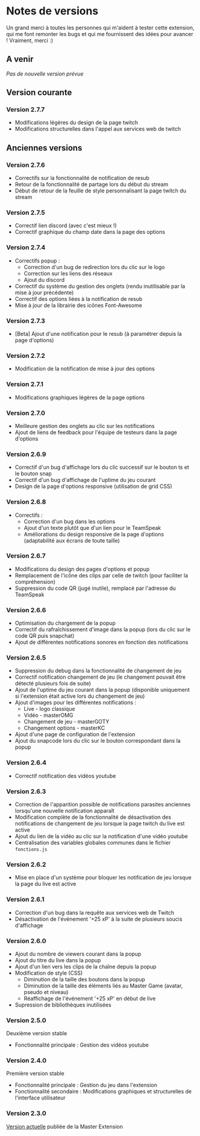 # Notes de versions

Un grand merci à toutes les personnes qui m'aident à tester cette extension, qui me font remonter les bugs et qui me fournissent des idées pour avancer ! Vraiment, merci :)

## A venir 

*Pas de nouvelle version prévue*

## Version courante

### Version 2.7.7

* Modifications légères du design de la page twitch
* Modifications structurelles dans l'appel aux services web de twitch

## Anciennes versions

### Version 2.7.6

* Correctifs sur la fonctionnalité de notification de resub
* Retour de la fonctionnalité de partage lors du début du stream
* Début de retour de la feuille de style personnalisant la page twitch du stream

### Version 2.7.5

* Correctif lien discord (avec c'est mieux !)
* Correctif graphique du champ date dans la page des options

### Version 2.7.4

* Correctifs popup : 
  * Correction d'un bug de redirection lors du clic sur le logo
  * Correction sur les liens des réseaux
  * Ajout du discord
* Correctif du système du gestion des onglets (rendu inutilisable par la mise à jour précédente)
* Correctif des options liées à la notification de resub
* Mise à jour de la librairie des icônes Font-Awesome

### Version 2.7.3

* [Beta] Ajout d'une notification pour le resub (à paramétrer depuis la page d'options)

### Version 2.7.2

* Modification de la notification de mise à jour des options

### Version 2.7.1

* Modifications graphiques légères de la page options

### Version 2.7.0

* Meilleure gestion des onglets au clic sur les notifications
* Ajout de liens de feedback pour l'équipe de testeurs dans la page d'options

### Version 2.6.9

* Correctif d'un bug d'affichage lors du clic successif sur le bouton ts et le bouton snap
* Correctif d'un bug d'affichage de l'uptime du jeu courant
* Design de la page d'options responsive (utilisation de grid CSS)

### Version 2.6.8

* Correctifs :
   * Correction d'un bug dans les options
   * Ajout d'un texte plutôt que d'un lien pour le TeamSpeak
   * Améliorations du design responsive de la page d'options (adaptabilité aux écrans de toute taille)

### Version 2.6.7

* Modifications du design des pages d'options et popup
* Remplacement de l'icône des clips par celle de twitch (pour faciliter la compréhension)
* Suppression du code QR (jugé inutile), remplacé par l'adresse du TeamSpeak

### Version 2.6.6

* Optimisation du chargement de la popup
* Correctif du rafraîchissement d'image dans la popup (lors du clic sur le code QR puis snapchat) 
* Ajout de différentes notifications sonores en fonction des notifications

### Version 2.6.5

* Suppression du debug dans la fonctionnalité de changement de jeu
* Correctif notification changement de jeu (le changement pouvait être détecté plusieurs fois de suite)
* Ajout de l'uptime du jeu courant dans la popup (disponible uniquement si l'extension était active lors du changement de jeu)
* Ajout d'images pour les différentes notifications :
    * Live                  - logo classique
    * Vidéo                 - masterOMG
    * Changement de jeu     - masterGOTY
    * Changement options    - masterKC
* Ajout d'une page de configuration de l'extension
* Ajout du snapcode lors du clic sur le bouton correspondant dans la popup

### Version 2.6.4

* Correctif notification des vidéos youtube

### Version 2.6.3

* Correction de l'apparition possible de notifications parasites anciennes lorsqu'une nouvelle notification apparaît
* Modification complète de la fonctionnalité de désactivation des notifications de changement de jeu lorsque la page twitch du live est active
* Ajout du lien de la vidéo au clic sur la notification d'une vidéo youtube
* Centralisation des variables globales communes dans le fichier `fonctions.js`

### Version 2.6.2

* Mise en place d'un système pour bloquer les notification de jeu lorsque la page du live est active

### Version 2.6.1
 
* Correction d'un bug dans la requête aux services web de Twitch
* Désactivation de l'événement '+25 xP' à la suite de plusieurs soucis d'affichage

### Version 2.6.0 

* Ajout du nombre de viewers courant dans la popup
* Ajout du titre du live dans la popup
* Ajout d'un lien vers les clips de la chaîne depuis la popup
* Modification de style (CSS)
    * Diminution de la taille des boutons dans la popup
    * Diminution de la taille des éléments liés au Master Game (avatar, pseudo et niveau)
    * Réaffichage de l'événement '+25 xP' en début de live
* Supression de bibliothèques inutilisées
    
### Version 2.5.0

Deuxième version stable
* Fonctionnalité principale :  Gestion des vidéos youtube

### Version 2.4.0

Première version stable
* Fonctionnalité principale : Gestion du jeu dans l'extension
* Fonctionnalité secondaire : Modifications graphiques et structurelles de l'interface utilisateur

### Version 2.3.0

[Version actuelle](https://chrome.google.com/webstore/detail/master-snakou/lcjhokogmfjbhdfnhpgpamfpjjgckejn?hl=fr) publiée de la Master Extension 
